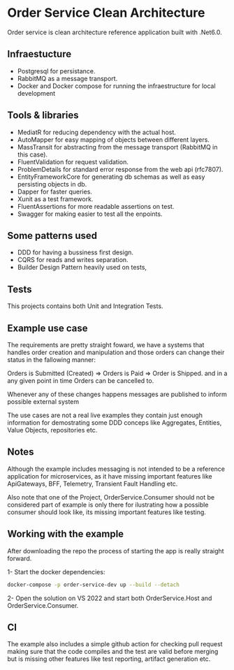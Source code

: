 # Order Service Clean Architecture

Order service is clean architecture reference application built with .Net6.0.

## Infraestucture

- Postgresql for persistance.
- RabbitMQ as a message transport.
- Docker and Docker compose for running the infraestructure for local development

## Tools & libraries

- MediatR for reducing dependency with the actual host.
- AutoMapper for easy mapping of objects between different layers.
- MassTransit for abstracting from the message transport (RabbitMQ in this case).
- FluentValidation for request validation.
- ProblemDetails for standard error response from the web api (rfc7807).
- EntityFrameworkCore for generating db schemas as well as easy persisting objects in db.
- Dapper for faster queries.
- Xunit as a test framework.
- FluentAssertions for more readable assertions on test.
- Swagger for making easier to test all the enpoints.

## Some patterns used

- DDD for having a bussiness first design.
- CQRS for reads and writes separation.
- Builder Design Pattern heavily used on tests,

## Tests

This projects contains both Unit and Integration Tests.

## Example use case

The requirements are pretty straight foward, we have a systems that handles order creation and manipulation and those orders can change their status in the fallowing manner:

Orders is Submitted (Created) => Orders is Paid => Order is Shipped.
and in a any given point in time Orders can be cancelled to.

Whenever any of these changes happens messages are published to inform possible external system

The use cases are not a real live examples they contain just enough information for demostrating some DDD conceps like Aggregates, Entities, Value Objects, repositories etc.

## Notes

Although the example includes messaging is not intended to be a reference application for microservices, as it have missing important features like ApiGateways, BFF, Telemetry, Transient Fault Handling etc.

Also note that one of the Project, OrderService.Consumer should not be considered part of example is only there for ilustrating how a possible consumer should look like, its missing important features like testing.

## Working with the example

After downloading the repo the process of starting the app is really straight forward.

1- Start the docker dependencies:

```bash
docker-compose -p order-service-dev up --build --detach
```

2- Open the solution on VS 2022 and start both OrderService.Host and OrderService.Consumer.

## CI

The example also includes a simple github action for checking pull request making sure that the code compiles and the test are valid before merging but is missing other features like test reporting, artifact generation etc.
